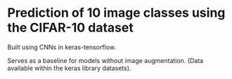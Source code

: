 # Prediction of 10 image classes using the CIFAR-10 dataset
Built using CNNs in keras-tensorflow.

Serves as a baseline for models without image augmentation.
(Data available within the keras library datasets).
